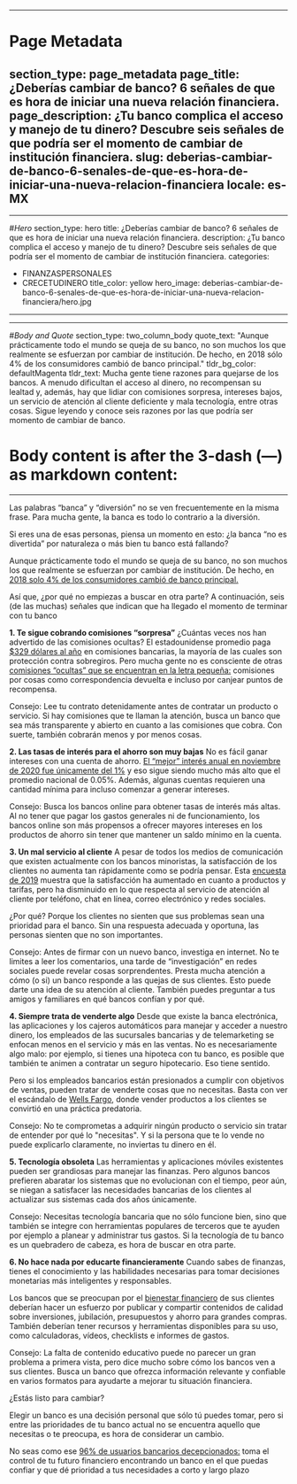 [//]: # (>>>>>>>>>>>>>>>>>>>>>>>>>>>>> SECTION START - PAGE METADATA WILL BE ALWAYS FIRST SO NEVER EVER MOVE THIS!!!!!!!)

---
# Page Metadata
section_type: page_metadata
page_title: ¿Deberías cambiar de banco? 6 señales de que es hora de iniciar una nueva relación financiera.
page_description: ¿Tu banco complica el acceso y manejo de tu dinero? Descubre seis señales de que podría ser el momento de cambiar de institución financiera.
slug: deberias-cambiar-de-banco-6-senales-de-que-es-hora-de-iniciar-una-nueva-relacion-financiera
locale: es-MX
---
[//]: # (<<<<<<<<<<<<<<<<<<<<<<<<<<<<<SECTION END)


[//]: # (>>>>>>>>>>>>>>>>>>>>>>>>>>>>> SECTION START)

---
#*Hero*
section_type: hero
title: ¿Deberías cambiar de banco? 6 señales de que es hora de iniciar una nueva relación financiera.
description: ¿Tu banco complica el acceso y manejo de tu dinero? Descubre seis señales de que podría ser el momento de cambiar de institución financiera.
categories:
- FINANZASPERSONALES
- CRECETUDINERO
title_color: yellow
hero_image: deberias-cambiar-de-banco-6-senales-de-que-es-hora-de-iniciar-una-nueva-relacion-financiera/hero.jpg
---
[//]: # (<<<<<<<<<<<<<<<<<<<<<<<<<<<<<SECTION END)


[//]: # (>>>>>>>>>>>>>>>>>>>>>>>>>>>>> SECTION START)

---
#*Body and Quote*
section_type: two_column_body
quote_text: "Aunque prácticamente todo el mundo se queja de su banco, no son muchos los que realmente se esfuerzan por cambiar de institución. De hecho, en 2018 sólo 4% de los consumidores cambió de banco principal."
tldr_bg_color: defaultMagenta
tldr_text: Mucha gente tiene razones para quejarse de los bancos. A menudo dificultan el acceso al dinero, no recompensan su lealtad y, además, hay que lidiar con comisiones sorpresa, intereses bajos, un servicio de atención al cliente deficiente y mala tecnología, entre otras cosas. Sigue leyendo y conoce seis razones por las que podría ser momento de cambiar de banco.

# Body content is after the 3-dash (—) as markdown content:
---
Las palabras “banca” y “diversión” no se ven frecuentemente en la misma frase. Para mucha gente, la banca es todo lo contrario a la diversión.

Si eres una de esas personas, piensa un momento en esto: ¿la banca “no es divertida” por naturaleza o más bien tu banco está fallando?

Aunque prácticamente todo el mundo se queja de su banco, no son muchos los que realmente se esfuerzan por cambiar de institución. De hecho, en [2018 solo 4% de los consumidores cambió de banco principal.](https://www.forbes.com/sites/ronshevlin/2019/05/01/why-are-fewer-consumers-switching-banks-because-checking-accounts-have-become-paycheck-motels/?sh=751cc1a02aa9)

Así que, ¿por qué no empiezas a buscar en otra parte? A continuación, seis (de las muchas) señales que indican que ha llegado el momento de terminar con tu banco

**1.	Te sigue cobrando comisiones “sorpresa”**
¿Cuántas veces nos han advertido de las comisiones ocultas? El estadounidense promedio paga [$329 dólares al año](https://www.slideshare.net/ChimeBank/bank-fee-finder-april-2017-report/1) en comisiones bancarias, la mayoría de las cuales son protección contra sobregiros. Pero mucha gente no es consciente de otras [comisiones “ocultas” que se encuentran en la letra pequeña:](https://www.fool.com/investing/2018/04/19/you-may-be-paying-more-in-bank-fees-than-you-reali.aspx) comisiones por cosas como correspondencia devuelta e incluso por canjear puntos de recompensa.

Consejo: Lee tu contrato detenidamente antes de contratar un producto o servicio. Si hay comisiones que te llaman la atención, busca un banco que sea más transparente y abierto en cuanto a las comisiones que cobra. Con suerte, también cobrarán menos y por menos cosas.

**2.	Las tasas de interés para el ahorro son muy bajas**
No es fácil ganar intereses con una cuenta de ahorro. [El “mejor” interés anual en noviembre de 2020 fue únicamente del 1%](https://www.investopedia.com/personal-finance/banks-pay-highest-interest-rates-savings-accounts/) y eso sigue siendo mucho más alto que el promedio nacional de 0.05%. Además, algunas cuentas requieren una cantidad mínima para incluso comenzar a generar intereses.

Consejo: Busca los bancos online para obtener tasas de interés más altas. Al no tener que pagar los gastos generales ni de funcionamiento, los bancos online son más propensos a ofrecer mayores intereses en los productos de ahorro sin tener que mantener un saldo mínimo en la cuenta.

**3.	Un mal servicio al cliente**
A pesar de todos los medios de comunicación que existen actualmente con los bancos minoristas, la satisfacción de los clientes no aumenta tan rápidamente como se podría pensar. Esta [encuesta de 2019](https://www.jdpower.com/business/press-releases/2019-us-retail-banking-satisfaction-study) muestra que la satisfacción ha aumentado en cuanto a productos y tarifas, pero ha disminuido en lo que respecta al servicio de atención al cliente por teléfono, chat en línea, correo electrónico y redes sociales.

¿Por qué? Porque los clientes no sienten que sus problemas sean una prioridad para el banco. Sin una respuesta adecuada y oportuna, las personas sienten que no son importantes.

Consejo: Antes de firmar con un nuevo banco, investiga en internet. No te limites a leer los comentarios, una tarde de “investigación” en redes sociales puede revelar cosas sorprendentes. Presta mucha atención a cómo (o si) un banco responde a las quejas de sus clientes. Esto puede darte una idea de su atención al cliente. También puedes preguntar a tus amigos y familiares en qué bancos confían y por qué.

**4.	Siempre trata de venderte algo**
Desde que existe la banca electrónica, las aplicaciones y los cajeros automáticos para manejar y acceder a nuestro dinero, los empleados de las sucursales bancarias y de telemarketing se enfocan menos en el servicio y más en las ventas. No es necesariamente algo malo: por ejemplo, si tienes una hipoteca con tu banco, es posible que también te animen a contratar un seguro hipotecario. Eso tiene sentido.

Pero si los empleados bancarios están presionados a cumplir con objetivos de ventas, pueden tratar de venderte cosas que no necesitas. Basta con ver el escándalo de [Wells Fargo](https://www.moneyunder30.com/wells-fargo-fraud), donde vender productos a los clientes se convirtió en una práctica predatoria.

Consejo: No te comprometas a adquirir ningún producto o servicio sin tratar de entender por qué lo "necesitas". Y si la persona que te lo vende no puede explicarlo claramente, no inviertas tu dinero en él.

**5.	Tecnología obsoleta**
Las herramientas y aplicaciones móviles existentes pueden ser grandiosas para manejar las finanzas. Pero algunos bancos prefieren abaratar los sistemas que no evolucionan con el tiempo, peor aún, se niegan a satisfacer las necesidades bancarias de los clientes al actualizar sus sistemas cada dos años únicamente.

Consejo: Necesitas tecnología bancaria que no sólo funcione bien, sino que también se integre con herramientas populares de terceros que te ayuden por ejemplo a planear y administrar tus gastos. Si la tecnología de tu banco es un quebradero de cabeza, es hora de buscar en otra parte.

**6.	No hace nada por educarte financieramente**
Cuando sabes de finanzas, tienes el conocimiento y las habilidades necesarias para tomar decisiones monetarias más inteligentes y responsables.

Los bancos que se preocupan por el [bienestar financiero](https://www.forbes.com/sites/johnwasik/2019/10/11/why-you-need-financial-wellness/?sh=7be0bd6a55d6) de sus clientes deberían hacer un esfuerzo por publicar y compartir contenidos de calidad sobre inversiones, jubilación, presupuestos y ahorro para grandes compras. También deberían tener recursos y herramientas disponibles para su uso, como calculadoras, vídeos, checklists e informes de gastos.

Consejo: La falta de contenido educativo puede no parecer un gran problema a primera vista, pero dice mucho sobre cómo los bancos ven a sus clientes. Busca un banco que ofrezca información relevante y confiable en varios formatos para ayudarte a mejorar tu situación financiera.

¿Estás listo para cambiar?

Elegir un banco es una decisión personal que sólo tú puedes tomar, pero si entre las prioridades de tu banco actual no se encuentra aquello que necesitas o te preocupa, es hora de considerar un cambio.

No seas como ese [96% de usuarios bancarios decepcionados:](https://www.forbes.com/sites/ronshevlin/2019/05/01/why-are-fewer-consumers-switching-banks-because-checking-accounts-have-become-paycheck-motels/?sh=101164832aa9) toma el control de tu futuro financiero encontrando un banco en el que puedas confiar y que dé prioridad a tus necesidades a corto y largo plazo



[//]: # (<<<<<<<<<<<<<<<<<<<<<<<<<<<<<SECTION END)
